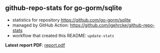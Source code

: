 ## github-repo-stats for go-gorm/sqlite

- statistics for repository https://github.com/go-gorm/sqlite
- managed by GitHub Action: https://github.com/jgehrcke/github-repo-stats
- workflow that created this README: `update-stats`

**Latest report PDF**: [report.pdf](https://github.com/go-gorm/stats/raw/master/go-gorm/sqlite/latest-report/report.pdf)


